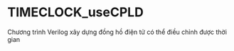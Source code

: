 # TIMECLOCK_useCPLD

Chương trình Verilog xây dựng đồng hồ điện tử có thể điều chỉnh được thời gian 
